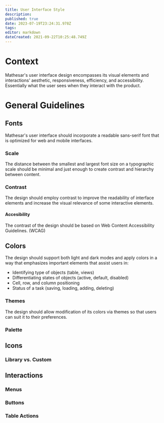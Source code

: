 ```yaml
---
title: User Interface Style
description: 
published: true
date: 2023-07-19T23:24:31.978Z
tags: 
editor: markdown
dateCreated: 2021-09-22T10:25:48.749Z
---
```


# Context
Mathesar's user interface design encompasses its visual elements and interactions' aesthetic, responsiveness, efficiency, and accessibility. Essentially what the user sees when they interact with the product.

# General Guidelines
## Fonts
Mathesar's user interface should incorporate a readable sans-serif font that is optimized for web and mobile interfaces.

### Scale
The distance between the smallest and largest font size on a typographic scale should be minimal and just enough to create contrast and hierarchy between content. 

### Contrast
The design should employ contrast to improve the readability of interface elements and increase the visual relevance of some interactive elements.

#### Accesibility
The contrast of the design should be based on Web Content Accessibility Guidelines. (WCAG)

## Colors
The design should support both light and dark modes and apply colors in a way that emphasizes important elements that assist users in:
- Identifying type of objects (table, views)
- Differentiating states of objects (active, default, disabled)
- Cell, row, and column positioning
- Status of a task (saving, loading, adding, deleting)

### Themes
The design should allow modification of its colors via themes so that users can suit it to their preferences.

### Palette



## Icons

### Library vs. Custom

## Interactions

### Menus
### Buttons
### Table Actions